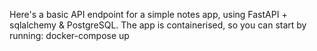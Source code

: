 Here's a basic API endpoint for a simple notes app, using FastAPI + sqlalchemy & PostgreSQL. 
The app is containerised, so you can start by running: docker-compose up

